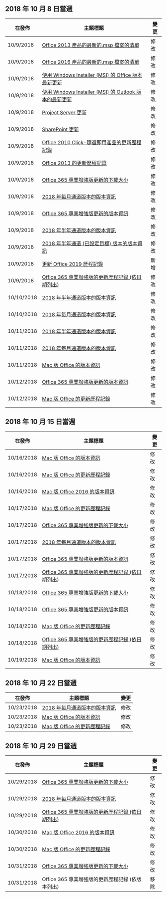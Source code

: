 <!-- This file is generated automatically each week. Changes made to this file will be overwritten.-->




## <a name="week-of-october-8-2018"></a>2018 年 10 月 8 日當週


| 在發佈 |主題標題 | 變更 |
|------|------------|--------|
| 10/9/2018 | [Office 2013 產品的最新的.msp 檔案的清單](/OfficeUpdates/msp-files-office-2013) | 修改 |
| 10/9/2018 | [Office 2016 產品的最新的.msp 檔案的清單](/OfficeUpdates/msp-files-office-2016) | 修改 |
| 10/9/2018 | [使用 Windows Installer (MSI) 的 Office 版本最新更新](/OfficeUpdates/office-updates-msi) | 修改 |
| 10/9/2018 | [使用 Windows Installer (MSI) 的 Outlook 版本的最新更新](/OfficeUpdates/outlook-updates-msi) | 修改 |
| 10/9/2018 | [Project Server 更新](/OfficeUpdates/project-server-updates) | 修改 |
| 10/9/2018 | [SharePoint 更新](/OfficeUpdates/sharepoint-updates) | 修改 |
| 10/9/2018 | [Office 2010 Click-隨選即用產品的更新歷程記錄](/OfficeUpdates/update-history-office-2010-click-to-run) | 修改 |
| 10/9/2018 | [Office 2013 的更新歷程記錄](/OfficeUpdates/update-history-office-2013) | 修改 |
| 10/9/2018 | [Office 365 專業增強版更新的下載大小](/OfficeUpdates/download-sizes-office365-proplus-updates) | 修改 |
| 10/9/2018 | [2018 年每月通道版本的版本資訊](/OfficeUpdates/monthly-channel-2018) | 修改 |
| 10/9/2018 | [Office 365 專業增強版更新的版本資訊](/OfficeUpdates/release-notes-office365-proplus) | 修改 |
| 10/9/2018 | [2018 年半年通道版本的版本資訊](/OfficeUpdates/semi-annual-channel-2018) | 修改 |
| 10/9/2018 | [2018 年半年通道 (已設定目標) 版本的版本資訊](/OfficeUpdates/semi-annual-channel-targeted-2018) | 修改 |
| 10/9/2018 | [更新 Office 2019 歷程記錄](/OfficeUpdates/update-history-office-2019) | 新增 |
| 10/9/2018 | [Office 365 專業增強版的更新歷程記錄 (依日期列出)](/OfficeUpdates/update-history-office365-proplus-by-date) | 修改 |
| 10/10/2018 | [2018 年半年通道版本的版本資訊](/OfficeUpdates/semi-annual-channel-2018) | 修改 |
| 10/10/2018 | [2018 年每月通道版本的版本資訊](/OfficeUpdates/monthly-channel-2018) | 修改 |
| 10/11/2018 | [2018 年半年通道版本的版本資訊](/OfficeUpdates/semi-annual-channel-2018) | 修改 |
| 10/11/2018 | [2018 年每月通道版本的版本資訊](/OfficeUpdates/monthly-channel-2018) | 修改 |
| 10/11/2018 | [Mac 版 Office 的版本資訊](/OfficeUpdates/release-notes-office-for-mac) | 修改 |
| 10/12/2018 | [Office 365 專業增強版更新的版本資訊](/OfficeUpdates/release-notes-office365-proplus) | 修改 |
| 10/12/2018 | [Mac 版 Office 的更新歷程記錄](/OfficeUpdates/update-history-office-for-mac) | 修改 |


## <a name="week-of-october-15-2018"></a>2018 年 10 月 15 日當週


| 在發佈 |主題標題 | 變更 |
|------|------------|--------|
| 10/16/2018 | [Mac 版 Office 的版本資訊](/OfficeUpdates/release-notes-office-for-mac) | 修改 |
| 10/16/2018 | [Mac 版 Office 的更新歷程記錄](/OfficeUpdates/update-history-office-for-mac) | 修改 |
| 10/16/2018 | [Mac 版 Office 2016 的版本資訊](/OfficeUpdates/release-notes-office-2016-mac) | 修改 |
| 10/17/2018 | [Mac 版 Office 的更新歷程記錄](/OfficeUpdates/update-history-office-for-mac) | 修改 |
| 10/17/2018 | [Office 365 專業增強版更新的下載大小](/OfficeUpdates/download-sizes-office365-proplus-updates) | 修改 |
| 10/17/2018 | [2018 年每月通道版本的版本資訊](/OfficeUpdates/monthly-channel-2018) | 修改 |
| 10/17/2018 | [Office 365 專業增強版更新的版本資訊](/OfficeUpdates/release-notes-office365-proplus) | 修改 |
| 10/17/2018 | [Office 365 專業增強版的更新歷程記錄 (依日期列出)](/OfficeUpdates/update-history-office365-proplus-by-date) | 修改 |
| 10/18/2018 | [Office 365 專業增強版更新的下載大小](/OfficeUpdates/download-sizes-office365-proplus-updates) | 修改 |
| 10/18/2018 | [Office 365 專業增強版更新的版本資訊](/OfficeUpdates/release-notes-office365-proplus) | 修改 |
| 10/18/2018 | [Mac 版 Office 的更新歷程記錄](/OfficeUpdates/update-history-office-for-mac) | 修改 |
| 10/18/2018 | [Office 365 專業增強版的更新歷程記錄 (依日期列出)](/OfficeUpdates/update-history-office365-proplus-by-date) | 修改 |
| 10/19/2018 | [Mac 版 Office 的版本資訊](/OfficeUpdates/release-notes-office-for-mac) | 修改 |


## <a name="week-of-october-22-2018"></a>2018 年 10 月 22 日當週


| 在發佈 |主題標題 | 變更 |
|------|------------|--------|
| 10/23/2018 | [2018 年每月通道版本的版本資訊](/OfficeUpdates/monthly-channel-2018) | 修改 |
| 10/23/2018 | [Mac 版 Office 的版本資訊](/OfficeUpdates/release-notes-office-for-mac) | 修改 |
| 10/23/2018 | [Mac 版 Office 的更新歷程記錄](/OfficeUpdates/update-history-office-for-mac) | 修改 |


## <a name="week-of-october-29-2018"></a>2018 年 10 月 29 日當週


| 在發佈 |主題標題 | 變更 |
|------|------------|--------|
| 10/29/2018 | [Office 365 專業增強版更新的下載大小](/OfficeUpdates/download-sizes-office365-proplus-updates) | 修改 |
| 10/29/2018 | [2018 年每月通道版本的版本資訊](/OfficeUpdates/monthly-channel-2018) | 修改 |
| 10/29/2018 | [Office 365 專業增強版的更新歷程記錄 (依日期列出)](/OfficeUpdates/update-history-office365-proplus-by-date) | 修改 |
| 10/30/2018 | [Mac 版 Office 2016 的版本資訊](/OfficeUpdates/release-notes-office-2016-mac) | 修改 |
| 10/30/2018 | [Mac 版 Office 的更新歷程記錄](/OfficeUpdates/update-history-office-for-mac) | 修改 |
| 10/31/2018 | [Office 365 專業增強版更新的下載大小](/OfficeUpdates/download-sizes-office365-proplus-updates) | 修改 |
| 10/31/2018 | Office 365 專業增強版的更新歷程記錄 (依版本列出) | 移除 |
